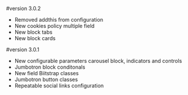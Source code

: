 #version 3.0.2

* Removed addthis from configuration
* New cookies policy multiple field
* New block tabs
* New block cards

#version 3.0.1

* New configurable parameters carousel block, indicators and controls
* Jumbotron block conditonals
* New field Biitstrap classes
* Jumbotron button classes
* Repeatable social links configuration
